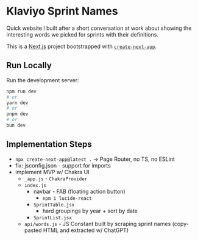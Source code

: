 # Klaviyo Sprint Names
Quick website I built after a short conversation at work about showing the interesting words we picked for sprints with their definitions.

This is a [Next.js](https://nextjs.org) project bootstrapped with [`create-next-app`](https://nextjs.org/docs/pages/api-reference/create-next-app).

## Run Locally

Run the development server:

```bash
npm run dev
# or
yarn dev
# or
pnpm dev
# or
bun dev
```

## Implementation Steps
- `npx create-next-app@latest .` -> Page Router, no TS, no ESLint
- fix: jsconfig.json - support for imports
- implement MVP w/ Chakra UI
  - `_app.js` - `ChakraProvider`
  - `index.js`
    - navbar - FAB (floating action button)
      - `npm i lucide-react`
    - `SprintTable.jsx`
      - hard groupings by year + sort by date
    - `SprintList.jsx`
  - `api/words.js` - JS Constant built by scraping sprint names (copy-pasted HTML and extracted w/ ChatGPT)
